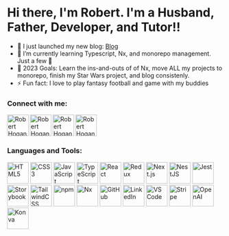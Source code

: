 
# Hi there, I'm Robert.  I'm a Husband, Father, Developer, and Tutor!!

- 🔭   I just launched my new blog: [Blog](https://www.roberthogan.dev/blog)
- 🌱   I’m currently learning Typescript, Nx, and monorepo management.  Just a few 🤣
- 🥅   2023 Goals: Learn the ins-and-outs of of Nx, move ALL my projects to monorepo, finish my Star Wars project, and blog consistenly.
- ⚡   Fun fact: I love to play fantasy football and game with my buddies

### Connect with me:

[<img align="left" alt="Robert Hogan | Portfolio" width="50px" src="https://tabler-icons.io/static/tabler-icons/icons/world-www.svg" />](https://roberthogan.dev/)

[<img align="left" alt="Robert Hogan | Twitter" width="50px" color="#1DA1F2" src="https://tabler-icons.io/static/tabler-icons/icons/brand-twitter-filled.svg" />](https://twitter.com/robert_s_hogan)


[<img align="left" alt="Robert Hogan | LinkedIn" width="50px" src="https://tabler-icons.io/static/tabler-icons/icons/brand-linkedin.svg" />](https://www.linkedin.com/in/robert-s-hogan/)

[<img align="left" alt="Robert Hogan | Email" width="50px" src="https://tabler-icons.io/static/tabler-icons/icons/mail.svg" />](https://www.robertshogan.com/)

<br />
<br />
<br />

### Languages and Tools:

<!-- Core Web Technologies -->
<img src="https://github.com/robert-s-hogan/hosted-icons/blob/main/simple-icons/html5.svg" alt="HTML5" width="50px">
<img src="https://github.com/robert-s-hogan/hosted-icons/blob/main/simple-icons/css3.svg" alt="CSS3" width="50px">
<img src="https://github.com/robert-s-hogan/hosted-icons/blob/main/simple-icons/javascript.svg" alt="JavaScript" width="50px">
<img src="https://github.com/robert-s-hogan/hosted-icons/blob/main/simple-icons/typescript.svg" alt="TypeScript" width="50px">

<!-- Frameworks and Libraries -->
<img src="https://github.com/robert-s-hogan/hosted-icons/blob/main/simple-icons/react.svg" alt="React" width="50px">
<img src="https://github.com/robert-s-hogan/hosted-icons/blob/main/simple-icons/redux.svg" alt="Redux" width="50px">
<img src="https://github.com/robert-s-hogan/hosted-icons/blob/main/simple-icons/next-dot-js.svg" alt="Next.js" width="50px">
<img src="https://github.com/robert-s-hogan/hosted-icons/blob/main/simple-icons/nestjs.svg" alt="NestJS" width="50px">

<!-- Testing and Utilities -->
<img src="https://github.com/robert-s-hogan/hosted-icons/blob/main/simple-icons/jest.svg" alt="Jest" width="50px">
<img src="https://github.com/robert-s-hogan/hosted-icons/blob/main/simple-icons/storybook.svg" alt="Storybook" width="50px">

<!-- CSS Framework -->
<img src="https://github.com/robert-s-hogan/hosted-icons/blob/main/simple-icons/tailwindcss.svg" alt="TailwindCSS" width="50px">

<!-- Build Tools and Package Managers -->
<img src="https://github.com/robert-s-hogan/hosted-icons/blob/main/simple-icons/npm.svg" alt="npm" width="50px">
<img src="https://github.com/robert-s-hogan/hosted-icons/blob/main/simple-icons/nx.svg" alt="Nx" width="50px">

<!-- Version Control and Collaboration -->
<img src="https://github.com/robert-s-hogan/hosted-icons/blob/main/simple-icons/github.svg" alt="GitHub" width="50px">

<!-- Professional Networking -->
<img src="https://github.com/robert-s-hogan/hosted-icons/blob/main/simple-icons/linkedin.svg" alt="LinkedIn" width="50px">

<!-- Other Tools and Technologies -->
<img src="https://github.com/robert-s-hogan/hosted-icons/blob/main/simple-icons/visualstudiocode.svg" alt="VS Code" width="50px">
<img src="https://github.com/robert-s-hogan/hosted-icons/blob/main/simple-icons/stripe.svg" alt="Stripe" width="50px">
<img src="https://github.com/robert-s-hogan/hosted-icons/blob/main/simple-icons/openai.svg" alt="OpenAI" width="50px">
<img src="https://github.com/robert-s-hogan/hosted-icons/blob/main/simple-icons/konva.svg" alt="Konva" width="50px">
